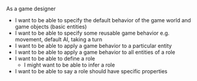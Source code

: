 As a game designer
- I want to be able to specify the default behavior of the game world and game objects (basic entities)
- I want to be able to specify some reusable game behavior e.g. movement, default AI, taking a turn
- I want to be able to apply a game behavior to a particular entity
- I want to be able to apply a game behavior to all entities of a role
- I want to be able to define a role
  - I might want to be able to infer a role
- I want to be able to say a role should have specific properties
